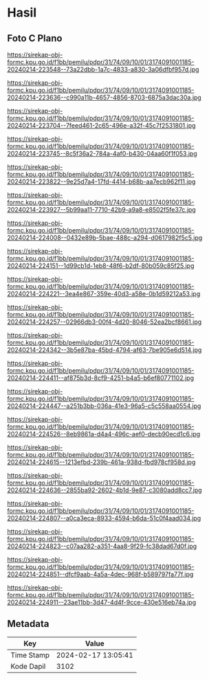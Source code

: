 # Hasil

## Foto C Plano

https://sirekap-obj-formc.kpu.go.id/f1bb/pemilu/pdpr/31/74/09/10/01/3174091001185-20240214-223548--73a22dbb-1a7c-4833-a830-3a06dfbf957d.jpg

https://sirekap-obj-formc.kpu.go.id/f1bb/pemilu/pdpr/31/74/09/10/01/3174091001185-20240214-223636--c990a11b-4657-4856-8703-6875a3dac30a.jpg

https://sirekap-obj-formc.kpu.go.id/f1bb/pemilu/pdpr/31/74/09/10/01/3174091001185-20240214-223704--7feed461-2c65-496e-a32f-45c7f2531801.jpg

https://sirekap-obj-formc.kpu.go.id/f1bb/pemilu/pdpr/31/74/09/10/01/3174091001185-20240214-223745--8c5f36a2-784a-4af0-b430-04aa60f1f053.jpg

https://sirekap-obj-formc.kpu.go.id/f1bb/pemilu/pdpr/31/74/09/10/01/3174091001185-20240214-223822--9e25d7a4-17fd-4414-b68b-aa7ecb962f11.jpg

https://sirekap-obj-formc.kpu.go.id/f1bb/pemilu/pdpr/31/74/09/10/01/3174091001185-20240214-223927--5b99aa11-7710-42b9-a9a8-e8502f5fe37c.jpg

https://sirekap-obj-formc.kpu.go.id/f1bb/pemilu/pdpr/31/74/09/10/01/3174091001185-20240214-224008--0432e89b-5bae-488c-a294-d0617982f5c5.jpg

https://sirekap-obj-formc.kpu.go.id/f1bb/pemilu/pdpr/31/74/09/10/01/3174091001185-20240214-224151--1d99cb1d-1eb8-48f6-b2df-80b059c85f25.jpg

https://sirekap-obj-formc.kpu.go.id/f1bb/pemilu/pdpr/31/74/09/10/01/3174091001185-20240214-224221--3ea4e867-359e-40d3-a58e-0b1d59212a53.jpg

https://sirekap-obj-formc.kpu.go.id/f1bb/pemilu/pdpr/31/74/09/10/01/3174091001185-20240214-224257--02966db3-00f4-4d20-8046-52ea2bcf8661.jpg

https://sirekap-obj-formc.kpu.go.id/f1bb/pemilu/pdpr/31/74/09/10/01/3174091001185-20240214-224342--3b5e87ba-45bd-4794-af63-7be905e6d514.jpg

https://sirekap-obj-formc.kpu.go.id/f1bb/pemilu/pdpr/31/74/09/10/01/3174091001185-20240214-224411--af875b3d-8cf9-4251-b4a5-b6ef80771102.jpg

https://sirekap-obj-formc.kpu.go.id/f1bb/pemilu/pdpr/31/74/09/10/01/3174091001185-20240214-224447--a251b3bb-036a-41e3-96a5-c5c558aa0554.jpg

https://sirekap-obj-formc.kpu.go.id/f1bb/pemilu/pdpr/31/74/09/10/01/3174091001185-20240214-224526--8eb9861a-d4a4-496c-aef0-decb90ecd1c6.jpg

https://sirekap-obj-formc.kpu.go.id/f1bb/pemilu/pdpr/31/74/09/10/01/3174091001185-20240214-224615--1213efbd-239b-461a-938d-fbd978cf958d.jpg

https://sirekap-obj-formc.kpu.go.id/f1bb/pemilu/pdpr/31/74/09/10/01/3174091001185-20240214-224636--2855ba92-2602-4b1d-9e87-c3080add8cc7.jpg

https://sirekap-obj-formc.kpu.go.id/f1bb/pemilu/pdpr/31/74/09/10/01/3174091001185-20240214-224807--a0ca3eca-8933-4594-b6da-51c0f4aad034.jpg

https://sirekap-obj-formc.kpu.go.id/f1bb/pemilu/pdpr/31/74/09/10/01/3174091001185-20240214-224823--c07aa282-a351-4aa8-9f29-fc38dad67d0f.jpg

https://sirekap-obj-formc.kpu.go.id/f1bb/pemilu/pdpr/31/74/09/10/01/3174091001185-20240214-224851--dfcf9aab-4a5a-4dec-968f-b589797fa77f.jpg

https://sirekap-obj-formc.kpu.go.id/f1bb/pemilu/pdpr/31/74/09/10/01/3174091001185-20240214-224911--23ae11bb-3d47-4d4f-9cce-430e516eb74a.jpg


## Metadata

| Key        | Value               |
| ---------- | ------------------- |
| Time Stamp | 2024-02-17 13:05:41 |
| Kode Dapil | 3102                |



